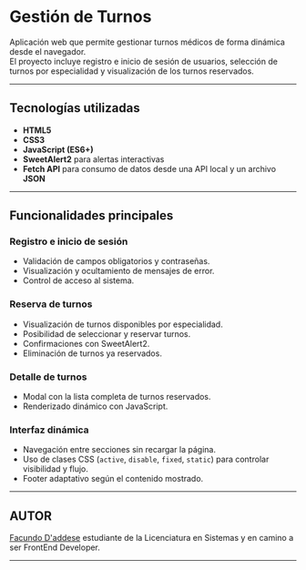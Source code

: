 
# Gestión de Turnos

Aplicación web que permite gestionar turnos médicos de forma dinámica desde el navegador.  
El proyecto incluye registro e inicio de sesión de usuarios, selección de turnos por especialidad y visualización de los turnos reservados.

---

## Tecnologías utilizadas

- **HTML5**  
-  **CSS3**  
- **JavaScript (ES6+)**  
- **SweetAlert2** para alertas interactivas  
- **Fetch API** para consumo de datos desde una API local y un archivo **JSON** 

---

##  Funcionalidades principales

###  Registro e inicio de sesión
- Validación de campos obligatorios y contraseñas.
- Visualización y ocultamiento de mensajes de error.
- Control de acceso al sistema.

###  Reserva de turnos
- Visualización de turnos disponibles por especialidad.
- Posibilidad de seleccionar y reservar turnos.
- Confirmaciones con SweetAlert2.
- Eliminación de turnos ya reservados.

### Detalle de turnos
- Modal con la lista completa de turnos reservados.
- Renderizado dinámico con JavaScript.

###  Interfaz dinámica
- Navegación entre secciones sin recargar la página.
- Uso de clases CSS (`active`, `disable`, `fixed`, `static`) para controlar visibilidad y flujo.
- Footer adaptativo según el contenido mostrado.

---
## AUTOR
[Facundo D'addese](https://www.linkedin.com/in/facundo-d-addese-797b241aa/) estudiante de la Licenciatura en Sistemas y en camino a ser FrontEnd Developer.

---

